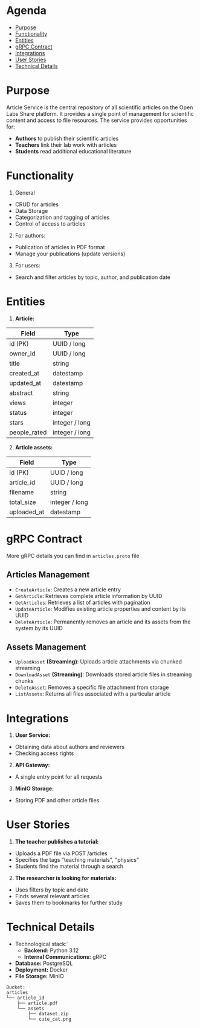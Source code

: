 # Agenda

- [Purpose](#purpose)
- [Functionality](#functionality)
- [Entities](#entities)
- [gRPC Contract](#grpc-contract)
- [Integrations](#integrations)
- [User Stories](#user-stories)
- [Technical Details](#technical-details)

# Purpose

Article Service is the central repository of all scientific articles on the Open Labs Share platform. It provides a single point of management for scientific content and access to file resources. The service provides opportunities for:
- **Authors** to publish their scientific articles
- **Teachers** link their lab work with articles
- **Students** read additional educational literature

# Functionality

1. General
- CRUD for articles
- Data Storage
- Categorization and tagging of articles
- Control of access to articles

2. For authors:
- Publication of articles in PDF format
- Manage your publications (update versions)

3. For users:
- Search and filter articles by topic, author, and publication date

# Entities

1. **Article:**

| Field        | Type           |
|--------------|----------------|
| id (PK)      | UUID / long    |
| owner_id     | UUID / long    |
| title        | string         |
| created_at   | datestamp      |
| updated_at   | datestamp      |
| abstract     | string         |
| views        | integer        |
| status       | integer        |
| stars        | integer / long |
| people_rated | integer / long |


2. **Article assets:**

| Field       | Type           |
|-------------|----------------|
| id (PK)     | UUID / long    |
| article_id  | UUID / long    |
| filename    | string         |
| total_size  | integer / long |
| uploaded_at | datestamp      |


# gRPC Contract

More gRPC details you can find in `articles.proto` file

## Articles Management

- `CreateArticle`: Creates a new article entry
- `GetArticle`: Retrieves complete article information by UUID
- `GetArticles`: Retrieves a list of articles with pagination 
- `UpdateArticle`: Modifies existing article properties and content by its UUID
- `DeleteArticle`: Permanently removes an article and its assets from the system by its UUID 

## Assets Management

- `UploadAsset` **(Streaming)**: Uploads article attachments via chunked streaming
- `DownloadAsset` **(Streaming)**: Downloads stored article files in streaming chunks
- `DeleteAsset`: Removes a specific file attachment from storage
- `ListAssets`: Returns all files associated with a particular article

# Integrations

1. **User Service:**
- Obtaining data about authors and reviewers
- Checking access rights

2. **API Gateway:**
- A single entry point for all requests

3. **MinIO Storage:**
- Storing PDF and other article files
# User Stories

1. **The teacher publishes a tutorial:**
- Uploads a PDF file via POST /articles
- Specifies the tags "teaching materials", "physics"
- Students find the material through a search

2. **The researcher is looking for materials:**
- Uses filters by topic and date
- Finds several relevant articles
- Saves them to bookmarks for further study

# Technical Details
- Technological stack:`
	- **Backend:** Python 3.12
	- **Internal Communications:** gRPC
- **Database:** PostgreSQL
- **Deployment:** Docker
- **File Storage:** MinIO
```
Bucket:
articles
└── article_id
    ├── article.pdf
    └── assets
    	├── dataset.zip
    	└── cute_cat.png
```